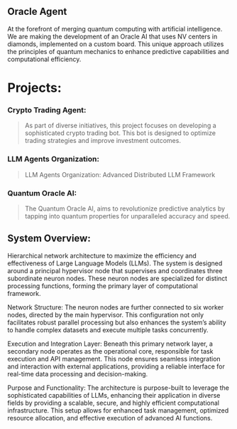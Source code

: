 ## Oracle Agent

At the forefront of merging quantum computing with artificial intelligence. We are making the development of an Oracle AI that uses NV centers in diamonds, implemented on a custom board. This unique approach utilizes the principles of quantum mechanics to enhance predictive capabilities and computational efficiency.

# Projects:

### Crypto Trading Agent:
> As part of diverse initiatives, this project focuses on developing a sophisticated crypto trading bot. This bot is designed to optimize trading strategies and improve investment outcomes.

### LLM Agents Organization: 
> LLM Agents Organization: Advanced Distributed LLM Framework

### Quantum Oracle AI: 
> The Quantum Oracle AI, aims to revolutionize predictive analytics by tapping into quantum properties for unparalleled accuracy and speed.




## System Overview:
Hierarchical network architecture to maximize the efficiency and effectiveness of Large Language Models (LLMs). The system is designed around a principal hypervisor node that supervises and coordinates three subordinate neuron nodes. These neuron nodes are specialized for distinct processing functions, forming the primary layer of computational framework.

Network Structure:
The neuron nodes are further connected to six worker nodes, directed by the main hypervisor. This configuration not only facilitates robust parallel processing but also enhances the system’s ability to handle complex datasets and execute multiple tasks concurrently.

Execution and Integration Layer:
Beneath this primary network layer, a secondary node operates as the operational core, responsible for task execution and API management. This node ensures seamless integration and interaction with external applications, providing a reliable interface for real-time data processing and decision-making.

Purpose and Functionality:
The architecture is purpose-built to leverage the sophisticated capabilities of LLMs, enhancing their application in diverse fields by providing a scalable, secure, and highly efficient computational infrastructure. This setup allows for enhanced task management, optimized resource allocation, and effective execution of advanced AI functions.


